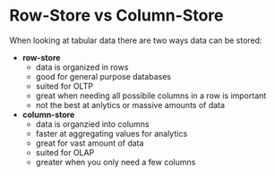 # Row-Store vs Column-Store

When looking at tabular data there are two ways data can be stored:
- **row-store**
    - data is organized in rows
    - good for general purpose databases
    - suited for OLTP
    - great when needing all possibile columns in a row is important
    - not the best at anlytics or massive amounts of data
- **column-store**
    - data is organzied into columns
    - faster at aggregating values for analytics
    - great for vast amount of data
    - suited for OLAP
    - greater when you only need a few columns